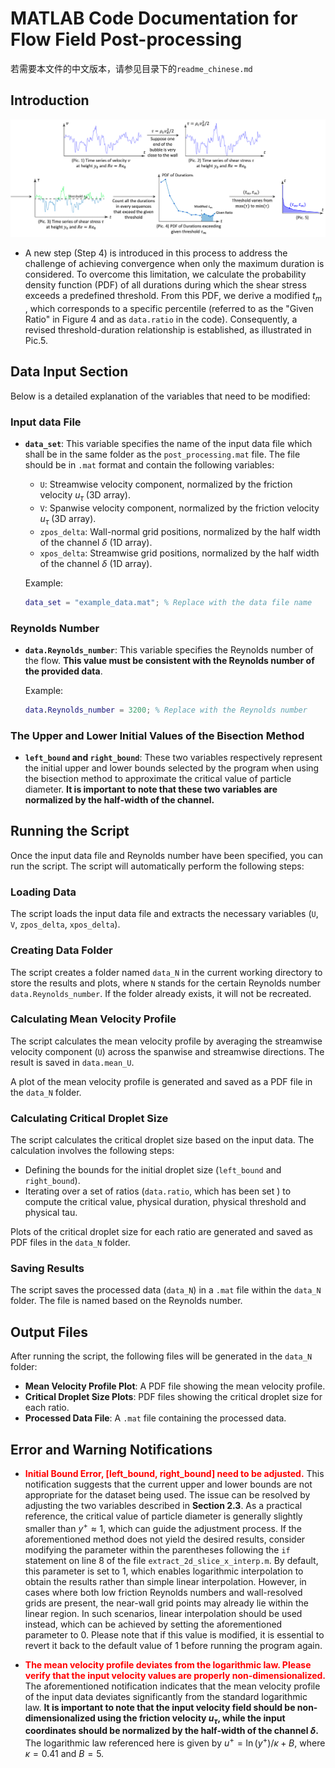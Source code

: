 <!-- <style>
  body {
    counter-reset: section; /* 初始化 section 计数器 */
  }
  h2 {
    counter-reset: subsection; /* 在每个 h2 中重置 subsection 计数器 */
  }
  h2::before {
    counter-increment: section; /* 递增 section 计数器 */
    content: counter(section) ". "; /* 显示 section 编号 */
  }
  h3::before {
    counter-increment: subsection; /* 递增 subsection 计数器 */
    content: counter(section) "." counter(subsection) ". "; /* 显示 subsection 编号 */
  }
</style> -->

# MATLAB Code Documentation for Flow Field Post-processing

若需要本文件的中文版本，请参见目录下的``readme_chinese.md``

## Introduction
![alt text](<./doc/fig 1.png>)

 - A new step (Step 4) is introduced in this process to address the challenge of achieving convergence when only the maximum duration is considered. To overcome this limitation, we calculate the probability density function (PDF) of all durations during which the shear stress exceeds a predefined threshold. From this PDF, we derive a modified $t_m$ , which corresponds to a specific percentile (referred to as the "Given Ratio" in Figure 4 and as `data.ratio` in the code). Consequently, a revised threshold-duration relationship is established, as illustrated in Pic.5.

## Data Input Section
Below is a detailed explanation of the variables that need to be modified:

### Input data File
- **`data_set`**: This variable specifies the name of the input data file which shall be in the same folder as the `post_processing.mat` file. The file should be in `.mat` format and contain the following variables:
  - `U`: Streamwise velocity component, normalized by the friction velocity $u_\tau$ (3D array).
  - `V`: Spanwise velocity component, normalized by the friction velocity $u_\tau$ (3D array).
  - `zpos_delta`: Wall-normal grid positions, normalized by the half width of the channel $\delta$ (1D array).
  - `xpos_delta`: Streamwise grid positions, normalized by the half width of the channel $\delta$ (1D array).

  Example:
  ```matlab
  data_set = "example_data.mat"; % Replace with the data file name
  ```

### Reynolds Number
- **`data.Reynolds_number`**: This variable specifies the Reynolds number of the flow. **This value must be consistent with the Reynolds number of the provided data**.

  Example:
  ```matlab
  data.Reynolds_number = 3200; % Replace with the Reynolds number
  ```
### The Upper and Lower Initial Values of the Bisection Method
- **`left_bound` and `right_bound`**: These two variables respectively represent the initial upper and lower bounds selected by the program when using the bisection method to approximate the critical value of particle diameter. **It is important to note that these two variables are normalized by the half-width of the channel.**


## Running the Script
Once the input data file and Reynolds number have been specified, you can run the script. The script will automatically perform the following steps:

### Loading Data
The script loads the input data file and extracts the necessary variables (`U`, `V`, `zpos_delta`, `xpos_delta`).

### Creating Data Folder
The script creates a folder named `data_N` in the current working directory to store the results and plots, where `N` stands for the certain Reynolds number `data.Reynolds_number`. If the folder already exists, it will not be recreated.

### Calculating Mean Velocity Profile
The script calculates the mean velocity profile by averaging the streamwise velocity component (`U`) across the spanwise and streamwise directions. The result is saved in `data.mean_U`.

A plot of the mean velocity profile is generated and saved as a PDF file in the `data_N` folder.

### Calculating Critical Droplet Size
The script calculates the critical droplet size based on the input data. The calculation involves the following steps:
- Defining the bounds for the initial droplet size (`left_bound` and `right_bound`).
- Iterating over a set of ratios (`data.ratio`, which has been set ) to compute the critical value, physical duration, physical threshold and physical tau.

Plots of the critical droplet size for each ratio are generated and saved as PDF files in the `data_N` folder.

### Saving Results
The script saves the processed data (`data_N`) in a `.mat` file within the `data_N` folder. The file is named based on the Reynolds number.

## Output Files
After running the script, the following files will be generated in the `data_N` folder:
- **Mean Velocity Profile Plot**: A PDF file showing the mean velocity profile.
- **Critical Droplet Size Plots**: PDF files showing the critical droplet size for each ratio.
- **Processed Data File**: A `.mat` file containing the processed data.

## Error and Warning Notifications
- **<font color=red>Initial Bound Error, [left_bound, right_bound] need to be adjusted.</font>**
This notification suggests that the current upper and lower bounds are not appropriate for the dataset being used. The issue can be resolved by adjusting the two variables described in **Section 2.3**. As a practical reference, the critical value of particle diameter is generally slightly smaller than $y^+\approx 1$, which can guide the adjustment process.
If the aforementioned method does not yield the desired results, consider modifying the parameter within the parentheses following the `if` statement on line 8 of the file `extract_2d_slice_x_interp.m`. By default, this parameter is set to 1, which enables logarithmic interpolation to obtain the results rather than simple linear interpolation. However, in cases where both low friction Reynolds numbers and wall-resolved grids are present, the near-wall grid points may already lie within the linear region. In such scenarios, linear interpolation should be used instead, which can be achieved by setting the aforementioned parameter to 0. Please note that if this value is modified, it is essential to revert it back to the default value of 1 before running the program again.

- **<font color=red>The mean velocity profile deviates from the logarithmic law. Please verify that the input velocity values are properly non-dimensionalized.</font>**
The aforementioned notification indicates that the mean velocity profile of the input data deviates significantly from the standard logarithmic law. **It is important to note that the input velocity field should be non-dimensionalized using the friction velocity $u_\tau$, while the input coordinates should be normalized by the half-width of the channel $\delta$.** The logarithmic law referenced here is given by $u^+ = \ln(y^+)/\kappa + B$, where $\kappa = 0.41$ and $B = 5$.